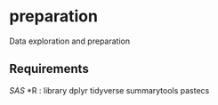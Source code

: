 # preparation
Data exploration and preparation

## Requirements

*SAS*
*R : library dplyr tidyverse summarytools pastecs
